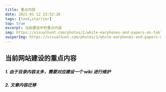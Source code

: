 ```yaml
---
title: 重点内容
date: 2021-01-12 23:52:26
tags: [task,starrier]
top: true
excerpt: 当前建设中的重点内容
img: https://visualhunt.com/photos/1/white-earphones-and-papers-on-table.jpg?s=l
swiperImg: https://visualhunt.com/photos/1/white-earphones-and-papers-on-table.jpg?s=l
---
```


## 当前网站建设的重点内容

##### 1. 由于目录内容太多，需要对应建设一个 wiki 进行维护

##### 2. 文章内容迁移


